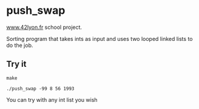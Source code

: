 # push_swap

www.42lyon.fr school project.

Sorting program that takes ints as input and uses two looped linked lists to do the job. 

## Try it
```
make
```
```
./push_swap -99 8 56 1993
```
You can try with any int list you wish
